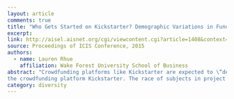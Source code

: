 ```yaml
---
layout: article
comments: true
title: "Who Gets Started on Kickstarter? Demographic Variations in Fundraising Success"
excerpt:   
link: http://aisel.aisnet.org/cgi/viewcontent.cgi?article=1408&context=icis2015
source: Proceedings of ICIS Conference, 2015
authors:
  - name: Lauren Rhue
    affiliation: Wake Forest University School of Business
abstract: "Crowdfunding platforms like Kickstarter are expected to \“democratize\” funding by increasing the availability of capital to traditionally underrepresented groups, but there is conflicting evidence about racial disparities in success rates. This paper contributes to the information systems literature on crowdfunding by examining the racial dynamics in
the crowdfunding platform Kickstarter. The race of subjects in project and user photos are determined with facial recognition software for 138,778 fundraising projects, and matched sample techniques are used to control for observable differences in project categories among racial groups. Even controlling for these observable differences, this study finds that projects with African-American photo subjects achieve lower success rates. African-American fundraisers also achieve significantly lower success than other groups, and this effect is larger than the effect from project photos. This study has practical implications for individuals seeking capital in these markets as well as design implications for the platforms themselves."
category: diversity
---
```

